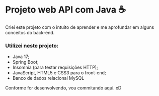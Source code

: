 # Projeto web API com Java ☕

Criei este projeto com o intuito de aprender e me aprofundar em alguns conceitos do back-end. <br>
### Utilizei neste projeto:
- Java 17;
- Spring Boot;
- Insomnia (para testar requisições HTTP);
- JavaScript, HTML5 e CSS3 para o front-end;
- Banco de dados relacional MySQL 

Conforme for desenvolvendo, vou commitando aqui. xD